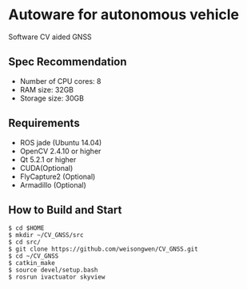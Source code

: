 # Autoware for autonomous vehicle

Software CV aided GNSS

## Spec Recommendation

- Number of CPU cores: 8
- RAM size: 32GB
- Storage size: 30GB

## Requirements

- ROS jade (Ubuntu 14.04)
- OpenCV 2.4.10 or higher
- Qt 5.2.1 or higher
- CUDA(Optional)
- FlyCapture2 (Optional)
- Armadillo (Optional)


## How to Build and Start

```
$ cd $HOME
$ mkdir ~/CV_GNSS/src
$ cd src/
$ git clone https://github.com/weisongwen/CV_GNSS.git
$ cd ~/CV_GNSS
$ catkin_make
$ source devel/setup.bash
$ rosrun ivactuator skyview
```

